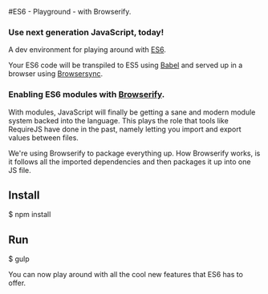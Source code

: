 #ES6 - Playground - with Browserify.

### Use next generation JavaScript, today!

A dev environment for playing around with [ES6](http://www.ecma-international.org/ecma-262/6.0/index.html).

Your ES6 code will be transpiled to ES5 using [Babel](https://babeljs.io/) and served up in a browser using [Browsersync](http://www.browsersync.io/).

### Enabling ES6 modules with [Browserify](http://browserify.org/).

With modules, JavaScript will finally be getting a sane and modern module system backed into the language. This plays the role that tools like RequireJS have done in the past, namely letting you import and export values between files.

We're using Browserify to package everything up. How Browserify works, is it follows all the imported dependencies and then packages it up into one JS file.


## Install

$ npm install

## Run

$ gulp


You can now play around with all the cool new features that ES6 has to offer.
